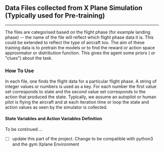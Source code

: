 ## Data Files collected from X Plane Simulation (Typically used for Pre-training)
___________________________________________________________________________________

The files are categorised based on the flight phase (for example landing phase) -- the name of the file will reflect which flight phase data it is.
This could be extended to reflect the type of aircraft too. The aim of these training data is to pretrain the models or 
to find the reward or action space approximator or distribution function. This gives the agent some priors ( or "clues") about the task.

### How To Use
In each file, one finds the flight data for a particular flight phase. A string of integer values or numbers is used as a key. For each number the first value set corresponds to state and the second value set corresponds to the action that produced the state. Typically, we assume an autopilot or human pilot is flying the aircraft and at each iteration time or loop the state and action values as seen by the simulator is collected.

#### State Variables and Action Variables Definition

To be continued  ...

- [ ] update this part of the project. Change to be compatible with python3 and the gym Xplane Environment
